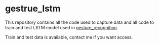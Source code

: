 # gestrue_lstm

This repository contains all the code used to capture data and all code to train and test LSTM model used in [gesture_recognition]( https://github.com/blaz-r/gesture_recognition).

Train and test data is available, contact me if you want access.
